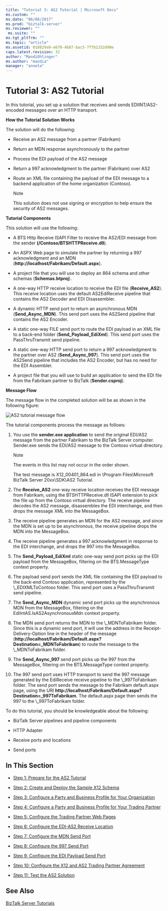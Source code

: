 ```yaml
---
title: "Tutorial 3: AS2 Tutorial | Microsoft Docs"
ms.custom: ""
ms.date: "06/08/2017"
ms.prod: "biztalk-server"
ms.reviewer: ""
 ms.suite: ""
ms.tgt_pltfrm: ""
ms.topic: "article"
ms.assetid: 018829a9-e670-4b87-bac5-7f7b1332d90e
caps.latest.revision: 32
author: "MandiOhlinger"
ms.author: "mandia"
manager: "anneta"
---
```

# Tutorial 3: AS2 Tutorial
In this tutorial, you set up a solution that receives and sends EDIINT/AS2-encoded messages over an HTTP transport.  
  
 **How the Tutorial Solution Works**  
  
 The solution will do the following:  
  
-   Receive an AS2 message from a partner (Fabrikam)  
  
-   Return an MDN response asynchronously to the partner  
  
-   Process the EDI payload of the AS2 message  
  
-   Return a 997 acknowledgment to the partner (Fabrikam) over AS2  
  
-   Route an XML file containing the payload of the EDI message to a backend application of the home organization (Contoso).  
  
    > [!NOTE]
    >  This solution does not use signing or encryption to help ensure the security of AS2 messages.  
  
 **Tutorial Components**  
  
 This solution will use the following:  
  
-   A BTS Http Receive ISAPI Filter to receive the AS2/EDI message from the sender **(/Contoso/BTSHTTPReceive.dll**).  
  
-   An ASPX Web page to simulate the partner by returning a 997 acknowledgment and an MDN (**http://localhost/Fabrikam/Default.aspx**).  
  
-   A project file that you will use to deploy an 864 schema and other schemas (**Schemas.btproj**).  
  
-   A one-way HTTP receive location to receive the EDI file (**Receive_AS2**). This receive location uses the default AS2EdiReceive pipeline that contains the AS2 Decoder and EDI Disassembler.  
  
-   A dynamic HTTP send port to return an asynchronous MDN (**Send_Async_MDN**). This send port uses the AS2Send pipeline that contains the AS2 Encoder.  
  
-   A static one-way FILE send port to route the EDI payload in an XML file to a back-end folder (**Send_Payload_EdiXml**). This send port uses the PassThruTransmit send pipeline.  
  
-   A static one-way HTTP send port to return a 997 acknowledgment to the partner over AS2 (**Send_Async_997**). This send port uses the AS2Send pipeline that includes the AS2 Encoder, but has no need for the EDI Assembler.  
  
-   A project file that you will use to build an application to send the EDI file from the Fabrikam partner to BizTalk (**Sender.csproj**).  
  
 **Message Flow**  
  
 The message flow in the completed solution will be as shown in the following figure:  
  
 ![AS2 tutorial message flow](../core/media/31710c1d-4070-433e-953d-dcbfd0bb07a0.gif "31710c1d-4070-433e-953d-dcbfd0bb07a0")  
  
 The tutorial components process the message as follows:  
  
1.  You use the **sender.exe application** to send the original EDI/AS2 message from the partner Fabrikam to the BizTalk Server computer. Sender.exe sends the EDI/AS2 message to the Contoso virtual directory.  
  
    > [!NOTE]
    >  The events in this list may not occur in the order shown.  
    >   
    >  The test message is X12_00401_864.edi in \Program Files\Microsoft BizTalk Server 20xx\SDK\AS2 Tutorial.  
  
2.  The **Receive_AS2** one-way receive location receives the EDI message from Fabrikam, using the BTSHTTPReceive.dll ISAPI extension to pick the file up from the Contoso virtual directory. The receive pipeline decodes the AS2 message, disassembles the EDI interchange, and then drops the message XML into the MessageBox.  
  
3.  The receive pipeline generates an MDN for the AS2 message, and since the MDN is set up to be asynchronous, the receive pipeline drops the MDN into the MessageBox.  
  
4.  The receive pipeline generates a 997 acknowledgment in response to the EDI interchange, and drops the 997 into the MessageBox.  
  
5.  The **Send_Payload_EdiXml** static one-way send port picks up the EDI payload from the MessageBox, filtering on the BTS.MessageType context property.  
  
6.  The payload send port sends the XML file containing the EDI payload to the back-end Contoso application, represented by the \\_EDIXMLToContoso folder. This send port uses a PassThruTransmit send pipeline.  
  
7.  The **Send_Async_MDN** dynamic send port picks up the asynchronous MDN from the MessageBox, filtering on the EdiIntAS.IsAS2AsynchronousMdn context property.  
  
8.  The MDN send port returns the MDN to the \\_MDNToFabrikam folder. Since this is a dynamic send port, it will use the address in the Receipt-Delivery-Option line in the header of the message (**http://localhost/Fabrikam/Default.aspx?Destination=_MDNToFabrikam**) to route the message to the \\_MDNToFabrikam folder.  
  
9. The **Send_Async_997** send port picks up the 997 from the MessageBox, filtering on the BTS.MessageType context property.  
  
10. The 997 send port uses HTTP transport to send the 997 message generated by the EdiReceive receive pipeline to the \\_997ToFabrikam folder. The send port sends the message to the Fabrikam default.aspx page, using the URI **http://localhost/Fabrikam/Default.aspx?Destination=_997ToFabrikam**. The default.aspx page then sends the 997 to the \\_997ToFabrikam folder.  
  
 To do this tutorial, you should be knowledgeable about the following:  
  
-   BizTalk Server pipelines and pipeline components  
  
-   HTTP Adapter  
  
-   Receive ports and locations  
  
-   Send ports  
  
## In This Section  
  
-   [Step 1: Prepare for the AS2 Tutorial](../core/step-1-prepare-for-the-as2-tutorial.md)  
  
-   [Step 2: Create and Deploy the Sample X12 Schema](../core/step-2-create-and-deploy-the-sample-x12-schema.md)  
  
-   [Step 3: Configure a Party and Business Profile for Your Organization](../core/step-3-configure-a-party-and-business-profile-for-your-organization2.md)  
  
-   [Step 4: Configure a Party and Business Profile for Your Trading Partner](../core/step-4-configure-a-party-and-business-profile-for-your-trading-partner2.md)  
  
-   [Step 5: Configure the Trading Partner Web Pages](../core/step-5-configure-the-trading-partner-web-pages.md)  
  
-   [Step 6: Configure the EDI-AS2 Receive Location](../core/step-6-configure-the-edi-as2-receive-location.md)  
  
-   [Step 7: Configure the MDN Send Port](../core/step-7-configure-the-mdn-send-port.md)  
  
-   [Step 8: Configure the 997 Send Port](../core/step-8-configure-the-997-send-port.md)  
  
-   [Step 9: Configure the EDI Payload Send Port](../core/step-9-configure-the-edi-payload-send-port.md)  
  
-   [Step 10: Configure the X12 and AS2 Trading Partner Agreement](../core/step-10-configure-the-x12-and-as2-trading-partner-agreement.md)  
  
-   [Step 11: Test the AS2 Solution](../core/step-11-test-the-as2-solution.md)  
  
## See Also  
 [BizTalk Server Tutorials](../core/biztalk-server-tutorials.md)